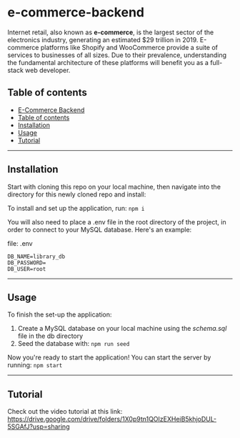 # e-commerce-backend

Internet retail, also known as **e-commerce**, is the largest sector of the electronics industry, generating an estimated $29 trillion in 2019. E-commerce platforms like Shopify and WooCommerce provide a suite of services to businesses of all sizes. Due to their prevalence, understanding the fundamental architecture of these platforms will benefit you as a full-stack web developer.

## **Table of contents**

  - [E-Commerce Backend](#e-commerce-backend)
  - [Table of contents](#table-of-contents)
  - [Installation](#installation)
  - [Usage](#usage)
  - [Tutorial](#tutorial)

  ---
## **Installation**

Start with cloning this repo on your local machine, then navigate into the directory for this newly cloned repo and install:

To install and set up the application, run:
`npm i`

You will also need to place a .env file in the root directory of the project, in order to connect to your MySQL database. Here's an example:

file: .env
```
DB_NAME=library_db
DB_PASSWORD=
DB_USER=root
```

---
## **Usage**

To finish the set-up the application:
1. Create a MySQL database on your local machine using the *schema.sql* file in the db directory
2. Seed the database with: `npm run seed`

Now you're ready to start the application! You can start the server by running: 
`npm start`

---
## **Tutorial**
Check out the video tutorial at this link:
https://drive.google.com/drive/folders/1X0p9tn1QOIzEXHeiB5khjoDUL-5SGAfJ?usp=sharing
